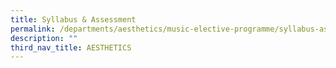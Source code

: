 ```yaml
---
title: Syllabus & Assessment
permalink: /departments/aesthetics/music-elective-programme/syllabus-assessment/
description: ""
third_nav_title: AESTHETICS
---
```

